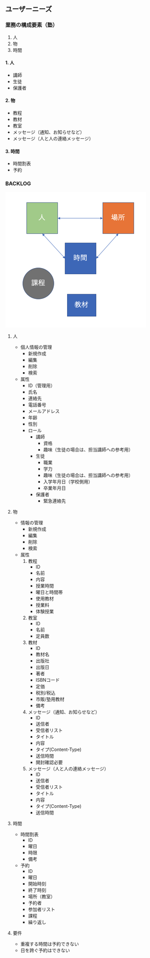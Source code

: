 ## ユーザーニーズ

### 業務の構成要素（塾）

1. 人
1. 物
1. 時間

#### 1. 人

- 講師
- 生徒
- 保護者

#### 2. 物

- 教程
- 教材
- 教室
- メッセージ（通知、お知らせなど）
- メッセージ（人と人の連絡メッセージ）

#### 3. 時間

- 時間割表
- 予約

### BACKLOG

![backlog](doc/images/ra.png)

1. 人  

    - 個人情報の管理
      - 新規作成
      - 編集
      - 削除
      - 検索
    - 属性
      - ID（管理用）
      - 氏名
      - 連絡先
      - 電話番号
      - メールアドレス
      - 年齢
      - 性別
      - ロール
        - 講師
          - 資格
          - 趣味（生徒の場合は、担当講師への参考用）
        - 生徒
          - 職業
          - 学力
          - 趣味（生徒の場合は、担当講師への参考用）
          - 入学年月日（学校側用）
          - 卒業年月日
        - 保護者
          - 緊急連絡先

1. 物

    - 情報の管理
      - 新規作成
      - 編集
      - 削除
      - 検索
    - 属性
      1. 教程
          - ID
          - 名前
          - 内容
          - 授業時間
          - 曜日と時間帯
          - 使用教材
          - 授業料
          - 体験授業
      1. 教室
          - ID
          - 名前
          - 定員数
      1. 教材
          - ID
          - 教材名
          - 出版社
          - 出版日
          - 著者
          - ISBNコード
          - 定価
          - 税別/税込
          - 市販/塾用教材
          - 備考
      1. メッセージ（通知、お知らせなど）
          - ID
          - 送信者
          - 受信者リスト
          - タイトル
          - 内容
          - タイプ(Content-Type)
          - 送信時間
          - 開封確認必要
      1. メッセージ（人と人の連絡メッセージ）
          - ID
          - 送信者
          - 受信者リスト
          - タイトル
          - 内容
          - タイプ(Content-Type)
          - 送信時間

1. 時間

    - 時間割表
        - ID
        - 曜日
        - 時限
        - 備考
    - 予約
        - ID
        - 曜日
        - 開始時刻
        - 終了時刻
        - 場所（教室）
        - 予約者
        - 参加者リスト
        - 課程
        - 繰り返し

1. 要件

    - 重複する時間は予約できない
    - 日を跨ぐ予約はできない